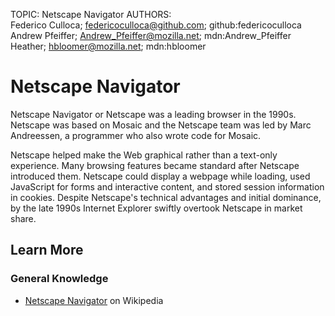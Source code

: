 TOPIC: Netscape Navigator
AUTHORS: Federico Culloca; federicoculloca@github.com; github:federicoculloca
         Andrew Pfeiffer; Andrew_Pfeiffer@mozilla.net; mdn:Andrew_Pfeiffer
         Heather; hbloomer@mozilla.net; mdn:hbloomer

# Netscape Navigator

Netscape Navigator or Netscape was a leading browser in the 1990s.  Netscape was based on Mosaic and
the Netscape team was led by Marc Andreessen, a programmer who also wrote code for Mosaic.

Netscape helped make the Web graphical rather than a text-only experience.  Many browsing features
became standard after Netscape introduced them. Netscape could display a webpage while loading,
used JavaScript for forms and interactive content, and stored session information in cookies.
Despite Netscape's technical advantages and initial dominance, by the late 1990s Internet Explorer
swiftly overtook Netscape in market share.

## Learn More

### General Knowledge

- [Netscape Navigator](https://en.wikipedia.org/wiki/Netscape%20Navigator) on Wikipedia
